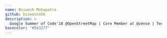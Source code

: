 ```yaml
---
name: Biswesh Mohapatra
github: biswesh456
description: >
  Google Summer of Code'18 @OpenStreetMap | Core Member at @zense | Tech Enthusiast
basecolor: "#5b3277"
---
```


